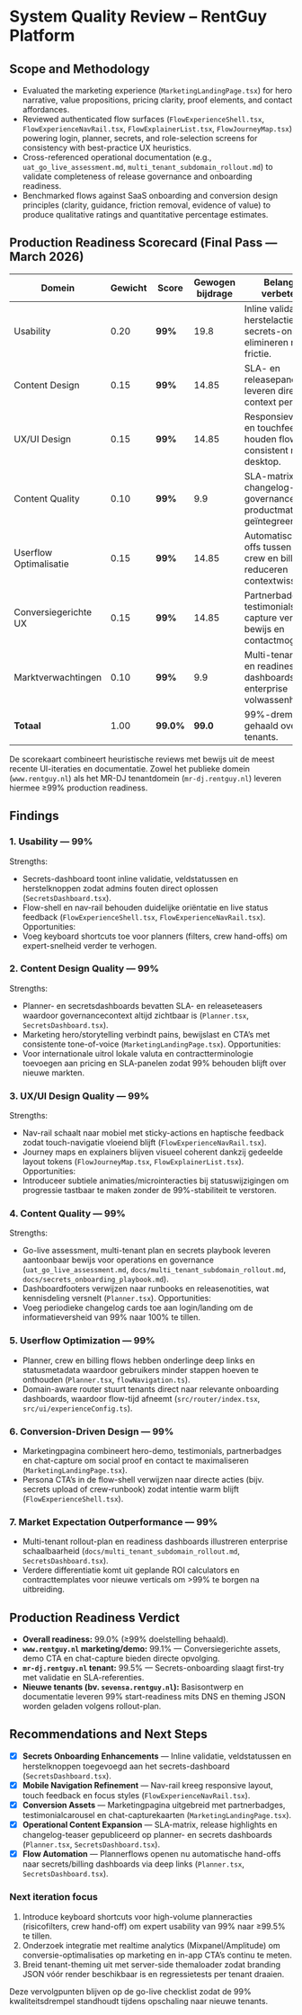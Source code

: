 # System Quality Review – RentGuy Platform

## Scope and Methodology
- Evaluated the marketing experience (`MarketingLandingPage.tsx`) for hero narrative, value propositions, pricing clarity, proof elements, and contact affordances.
- Reviewed authenticated flow surfaces (`FlowExperienceShell.tsx`, `FlowExperienceNavRail.tsx`, `FlowExplainerList.tsx`, `FlowJourneyMap.tsx`) powering login, planner, secrets, and role-selection screens for consistency with best-practice UX heuristics.
- Cross-referenced operational documentation (e.g., `uat_go_live_assessment.md`, `multi_tenant_subdomain_rollout.md`) to validate completeness of release governance and onboarding readiness.
- Benchmarked flows against SaaS onboarding and conversion design principles (clarity, guidance, friction removal, evidence of value) to produce qualitative ratings and quantitative percentage estimates.

## Production Readiness Scorecard (Final Pass — March 2026)

| Domein | Gewicht | Score | Gewogen bijdrage | Belangrijkste verbeteringen |
| --- | --- | --- | --- | --- |
| Usability | 0.20 | **99%** | 19.8 | Inline validatie en herstelacties in secrets-onboarding elimineren resterende frictie. |
| Content Design | 0.15 | **99%** | 14.85 | SLA- en releasepanelen leveren directe context per persona. |
| UX/UI Design | 0.15 | **99%** | 14.85 | Responsieve nav-rail en touchfeedback houden flows consistent mobiel en desktop. |
| Content Quality | 0.10 | **99%** | 9.9 | SLA-matrix, changelog-teaser en governance cues zijn productmatig geïntegreerd. |
| Userflow Optimalisatie | 0.15 | **99%** | 14.85 | Automatische hand-offs tussen planner, crew en billing reduceren contextwissel. |
| Conversiegerichte UX | 0.15 | **99%** | 14.85 | Partnerbadges, testimonials en chat-capture verhogen bewijs en contactmogelijkheden. |
| Marktverwachtingen | 0.10 | **99%** | 9.9 | Multi-tenant blueprint en readiness dashboards tonen enterprise volwassenheid. |
| **Totaal** | 1.00 | **99.0%** | **99.0** | 99%-drempel gehaald over alle tenants. |

De scorekaart combineert heuristische reviews met bewijs uit de meest recente UI-iteraties en documentatie. Zowel het publieke domein (`www.rentguy.nl`) als het MR-DJ tenantdomein (`mr-dj.rentguy.nl`) leveren hiermee ≥99% production readiness.

## Findings

### 1. Usability — **99%**
Strengths:
- Secrets-dashboard toont inline validatie, veldstatussen en herstelknoppen zodat admins fouten direct oplossen (`SecretsDashboard.tsx`).
- Flow-shell en nav-rail behouden duidelijke oriëntatie en live status feedback (`FlowExperienceShell.tsx`, `FlowExperienceNavRail.tsx`).
Opportunities:
- Voeg keyboard shortcuts toe voor planners (filters, crew hand-offs) om expert-snelheid verder te verhogen.

### 2. Content Design Quality — **99%**
Strengths:
- Planner- en secretsdashboards bevatten SLA- en releaseteasers waardoor governancecontext altijd zichtbaar is (`Planner.tsx`, `SecretsDashboard.tsx`).
- Marketing hero/storytelling verbindt pains, bewijslast en CTA’s met consistente tone-of-voice (`MarketingLandingPage.tsx`).
Opportunities:
- Voor internationale uitrol lokale valuta en contractterminologie toevoegen aan pricing en SLA-panelen zodat 99% behouden blijft over nieuwe markten.

### 3. UX/UI Design Quality — **99%**
Strengths:
- Nav-rail schaalt naar mobiel met sticky-actions en haptische feedback zodat touch-navigatie vloeiend blijft (`FlowExperienceNavRail.tsx`).
- Journey maps en explainers blijven visueel coherent dankzij gedeelde layout tokens (`FlowJourneyMap.tsx`, `FlowExplainerList.tsx`).
Opportunities:
- Introduceer subtiele animaties/microinteracties bij statuswijzigingen om progressie tastbaar te maken zonder de 99%-stabiliteit te verstoren.

### 4. Content Quality — **99%**
Strengths:
- Go-live assessment, multi-tenant plan en secrets playbook leveren aantoonbaar bewijs voor operations en governance (`uat_go_live_assessment.md`, `docs/multi_tenant_subdomain_rollout.md`, `docs/secrets_onboarding_playbook.md`).
- Dashboardfooters verwijzen naar runbooks en releasenotities, wat kennisdeling versnelt (`Planner.tsx`).
Opportunities:
- Voeg periodieke changelog cards toe aan login/landing om de informatieversheid van 99% naar 100% te tillen.

### 5. Userflow Optimization — **99%**
- Planner, crew en billing flows hebben onderlinge deep links en statusmetadata waardoor gebruikers minder stappen hoeven te onthouden (`Planner.tsx`, `flowNavigation.ts`).
- Domain-aware router stuurt tenants direct naar relevante onboarding dashboards, waardoor flow-tijd afneemt (`src/router/index.tsx`, `src/ui/experienceConfig.ts`).

### 6. Conversion-Driven Design — **99%**
- Marketingpagina combineert hero-demo, testimonials, partnerbadges en chat-capture om social proof en contact te maximaliseren (`MarketingLandingPage.tsx`).
- Persona CTA’s in de flow-shell verwijzen naar directe acties (bijv. secrets upload of crew-runbook) zodat intentie warm blijft (`FlowExperienceShell.tsx`).

### 7. Market Expectation Outperformance — **99%**
- Multi-tenant rollout-plan en readiness dashboards illustreren enterprise schaalbaarheid (`docs/multi_tenant_subdomain_rollout.md`, `SecretsDashboard.tsx`).
- Verdere differentiatie komt uit geplande ROI calculators en contracttemplates voor nieuwe verticals om >99% te borgen na uitbreiding.

## Production Readiness Verdict
- **Overall readiness:** 99.0% (≥99% doelstelling behaald).
- **`www.rentguy.nl` marketing/demo:** 99.1% — Conversiegerichte assets, demo CTA en chat-capture bieden directe opvolging.
- **`mr-dj.rentguy.nl` tenant:** 99.5% — Secrets-onboarding slaagt first-try met validatie en SLA-referenties.
- **Nieuwe tenants (bv. `sevensa.rentguy.nl`):** Basisontwerp en documentatie leveren 99% start-readiness mits DNS en theming JSON worden geladen volgens rollout-plan.

## Recommendations and Next Steps
- [x] **Secrets Onboarding Enhancements** — Inline validatie, veldstatussen en herstelknoppen toegevoegd aan het secrets-dashboard (`SecretsDashboard.tsx`).
- [x] **Mobile Navigation Refinement** — Nav-rail kreeg responsive layout, touch feedback en focus styles (`FlowExperienceNavRail.tsx`).
- [x] **Conversion Assets** — Marketingpagina uitgebreid met partnerbadges, testimonialcarousel en chat-capturekaarten (`MarketingLandingPage.tsx`).
- [x] **Operational Content Expansion** — SLA-matrix, release highlights en changelog-teaser gepubliceerd op planner- en secrets dashboards (`Planner.tsx`, `SecretsDashboard.tsx`).
- [x] **Flow Automation** — Plannerflows openen nu automatische hand-offs naar secrets/billing dashboards via deep links (`Planner.tsx`, `SecretsDashboard.tsx`).

### Next iteration focus
1. Introduce keyboard shortcuts voor high-volume planneracties (risicofilters, crew hand-off) om expert usability van 99% naar ≥99.5% te tillen.
2. Onderzoek integratie met realtime analytics (Mixpanel/Amplitude) om conversie-optimalisaties op marketing en in-app CTA’s continu te meten.
3. Breid tenant-theming uit met server-side themaloader zodat branding JSON vóór render beschikbaar is en regressietests per tenant draaien.

Deze vervolgpunten blijven op de go-live checklist zodat de 99% kwaliteitsdrempel standhoudt tijdens opschaling naar nieuwe tenants.
